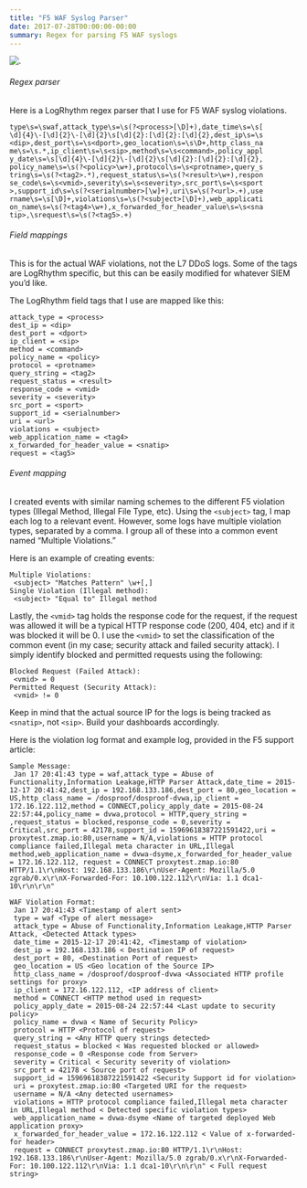 ```yaml
---
title: "F5 WAF Syslog Parser"
date: 2017-07-28T00:00:00-00:00
summary: Regex for parsing F5 WAF syslogs
---
```


![.](/img/f5waf/f5_parser.png)

###### Regex parser

Here is a LogRhythm regex parser that I use for F5 WAF syslog violations.
```regex
type\s=\swaf,attack_type\s=\s(?<process>[\D]+),date_time\s=\s[
\d]{4}\-[\d]{2}\-[\d]{2}\s[\d]{2}:[\d]{2}:[\d]{2},dest_ip\s=\s
<dip>,dest_port\s=\s<dport>,geo_location\s=\s\D+,http_class_na
me\s=\s.*,ip_client\s=\s<sip>,method\s=\s<command>,policy_appl
y_date\s=\s[\d]{4}\-[\d]{2}\-[\d]{2}\s[\d]{2}:[\d]{2}:[\d]{2},
policy_name\s=\s(?<policy>\w+),protocol\s=\s<protname>,query_s
tring\s=\s(?<tag2>.*),request_status\s=\s(?<result>\w+),respon
se_code\s=\s<vmid>,severity\s=\s<severity>,src_port\s=\s<sport
>,support_id\s=\s(?<serialnumber>[\w]+),uri\s=\s(?<url>.+),use
rname\s=\s[\D]+,violations\s=\s(?<subject>[\D]+),web_applicati
on_name\s=\s(?<tag4>\w+),x_forwarded_for_header_value\s=\s<sna
tip>,\srequest\s=\s(?<tag5>.+)
```

###### Field mappings

This is for the actual WAF violations, not the L7 DDoS logs. Some of the tags are LogRhythm specific, but this can be easily modified for whatever SIEM you’d like.

The LogRhythm field tags that I use are mapped like this:
```
attack_type = <process>
dest_ip = <dip>
dest_port = <dport>
ip_client = <sip>
method = <command>
policy_name = <policy>
protocol = <protname>
query_string = <tag2>
request_status = <result>
response_code = <vmid>
severity = <severity>
src_port = <sport>
support_id = <serialnumber>
uri = <url>
violations = <subject>
web_application_name = <tag4>
x_forwarded_for_header_value = <snatip>
request = <tag5>
```

###### Event mapping

I created events with similar naming schemes to the different F5 violation types (Illegal Method, Illegal File Type, etc). Using the `<subject>` tag, I map each log to a relevant event. However, some logs have multiple violation types, separated by a comma. I group all of these into a common event named “Multiple Violations.”

Here is an example of creating events:
```
Multiple Violations:
 <subject> "Matches Pattern" \w+[,]
Single Violation (Illegal method):
 <subject> "Equal to" Illegal method
```  

Lastly, the `<vmid>` tag holds the response code for the request, if the request was allowed it will be a typical HTTP response code (200, 404, etc) and if it was blocked it will be 0. I use the `<vmid>` to set the classification of the common event (in my case; security attack and failed security attack). I simply identify blocked and permitted requests using the following:
```
Blocked Request (Failed Attack): 
 <vmid> = 0
Permitted Request (Security Attack):
 <vmid> != 0
```

Keep in mind that the actual source IP for the logs is being tracked as `<snatip>`, not `<sip>`. Build your dashboards accordingly.

Here is the violation log format and example log, provided in the F5 support article:
```
Sample Message:
 Jan 17 20:41:43 type = waf,attack_type = Abuse of Functionality,Information Leakage,HTTP Parser Attack,date_time = 2015-12-17 20:41:42,dest_ip = 192.168.133.186,dest_port = 80,geo_location = US,http_class_name = /dosproof/dosproof-dvwa,ip_client = 172.16.122.112,method = CONNECT,policy_apply_date = 2015-08-24 22:57:44,policy_name = dvwa,protocol = HTTP,query_string = ,request_status = blocked,response_code = 0,severity = Critical,src_port = 42178,support_id = 15969618387221591422,uri = proxytest.zmap.io:80,username = N/A,violations = HTTP protocol compliance failed,Illegal meta character in URL,Illegal method,web_application_name = dvwa-dsyme,x_forwarded_for_header_value = 172.16.122.112, request = CONNECT proxytest.zmap.io:80 HTTP/1.1\r\nHost: 192.168.133.186\r\nUser-Agent: Mozilla/5.0 zgrab/0.x\r\nX-Forwarded-For: 10.100.122.112\r\nVia: 1.1 dca1-10\r\n\r\n"

WAF Violation Format:
 Jan 17 20:41:43 <Timestamp of alert sent>
 type = waf <Type of alert message>
 attack_type = Abuse of Functionality,Information Leakage,HTTP Parser Attack, <Detected Attack types>
 date_time = 2015-12-17 20:41:42, <Timestamp of violation>
 dest_ip = 192.168.133.186 < Destination IP of request>
 dest_port = 80, <Destination Port of request>
 geo_location = US <Geo location of the Source IP>
 http_class_name = /dosproof/dosproof-dvwa <Associated HTTP profile settings for proxy>
 ip_client = 172.16.122.112, <IP address of client>
 method = CONNECT <HTTP method used in request>
 policy_apply_date = 2015-08-24 22:57:44 <Last update to security policy>
 policy_name = dvwa < Name of Security Policy>
 protocol = HTTP <Protocol of request>
 query_string = <Any HTTP query strings detected>
 request_status = blocked < Was requested blocked or allowed>
 response_code = 0 <Response code from Server>
 severity = Critical < Security severity of violation>
 src_port = 42178 < Source port of request>
 support_id = 15969618387221591422 <Security Support id for violation>
 uri = proxytest.zmap.io:80 <Targeted URI for the request>
 username = N/A <Any detected usernames>
 violations = HTTP protocol compliance failed,Illegal meta character in URL,Illegal method < Detected specific violation types>
 web_application_name = dvwa-dsyme <Name of targeted deployed Web application proxy>
 x_forwarded_for_header_value = 172.16.122.112 < Value of x-forwarded-for header>
 request = CONNECT proxytest.zmap.io:80 HTTP/1.1\r\nHost: 192.168.133.186\r\nUser-Agent: Mozilla/5.0 zgrab/0.x\r\nX-Forwarded-For: 10.100.122.112\r\nVia: 1.1 dca1-10\r\n\r\n" < Full request string>
```